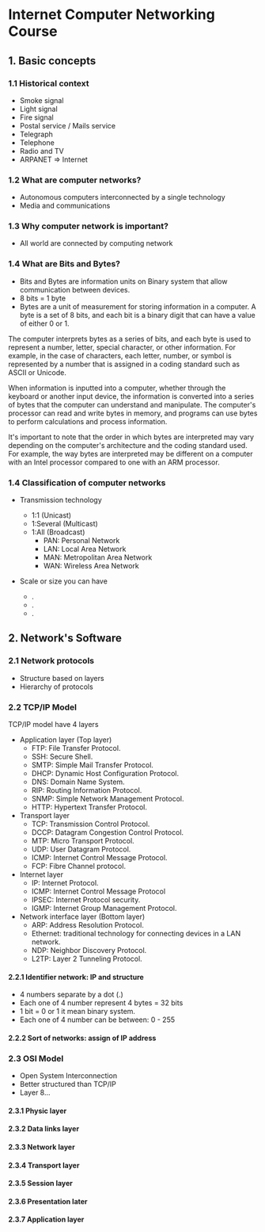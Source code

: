 # Internet Computer Networking Course

## 1. Basic concepts

### 1.1 Historical context

- Smoke signal
- Light signal
- Fire signal
- Postal service / Mails service
- Telegraph
- Telephone
- Radio and TV
- ARPANET => Internet

### 1.2 What are computer networks?

- Autonomous computers interconnected by a single technology
- Media and communications

### 1.3 Why computer network is important?

- All world are connected by computing network

### 1.4 What are Bits and Bytes?

- Bits and Bytes are information units on Binary system that allow communication between devices.
- 8 bits = 1 byte
- Bytes are a unit of measurement for storing information in a computer. A byte is a set of 8 bits, and each bit is a binary digit that can have a value of either 0 or 1.

The computer interprets bytes as a series of bits, and each byte is used to represent a number, letter, special character, or other information. For example, in the case of characters, each letter, number, or symbol is represented by a number that is assigned in a coding standard such as ASCII or Unicode.

When information is inputted into a computer, whether through the keyboard or another input device, the information is converted into a series of bytes that the computer can understand and manipulate. The computer's processor can read and write bytes in memory, and programs can use bytes to perform calculations and process information.

It's important to note that the order in which bytes are interpreted may vary depending on the computer's architecture and the coding standard used. For example, the way bytes are interpreted may be different on a computer with an Intel processor compared to one with an ARM processor.

### 1.4 Classification of computer networks

- Transmission technology

  - 1:1 (Unicast)
  - 1:Several (Multicast)
  - 1:All (Broadcast)
    - PAN: Personal Network
    - LAN: Local Area Network
    - MAN: Metropolitan Area Network
    - WAN: Wireless Area Network

- Scale or size you can have
  - .
  - .
  - .

## 2. Network's Software

### 2.1 Network protocols

- Structure based on layers
- Hierarchy of protocols

### 2.2 TCP/IP Model

TCP/IP model have 4 layers

- Application layer (Top layer)
  - FTP: File Transfer Protocol.
  - SSH: Secure Shell.
  - SMTP: Simple Mail Transfer Protocol.
  - DHCP: Dynamic Host Configuration Protocol.
  - DNS: Domain Name System.
  - RIP: Routing Information Protocol.
  - SNMP: Simple Network Management Protocol.
  - HTTP: Hypertext Transfer Protocol.
- Transport layer
  - TCP: Transmission Control Protocol.
  - DCCP: Datagram Congestion Control Protocol.
  - MTP: Micro Transport Protocol.
  - UDP: User Datagram Protocol.
  - ICMP: Internet Control Message Protocol.
  - FCP: Fibre Channel protocol.
- Internet layer
  - IP: Internet Protocol.
  - ICMP: Internet Control Message Protocol
  - IPSEC: Internet Protocol security.
  - IGMP: Internet Group Management Protocol.
- Network interface layer (Bottom layer)
  - ARP: Address Resolution Protocol.
  - Ethernet: traditional technology for connecting devices in a LAN network.
  - NDP: Neighbor Discovery Protocol.
  - L2TP: Layer 2 Tunneling Protocol.

#### 2.2.1 Identifier network: IP and structure

- 4 numbers separate by a dot (.)
- Each one of 4 number represent 4 bytes = 32 bits
- 1 bit = 0 or 1 it mean binary system.
- Each one of 4 number can be between: 0 - 255

#### 2.2.2 Sort of networks: assign of IP address

### 2.3 OSI Model

- Open System Interconnection
- Better structured than TCP/IP
- Layer 8...

#### 2.3.1 Physic layer

#### 2.3.2 Data links layer

#### 2.3.3 Network layer

#### 2.3.4 Transport layer

#### 2.3.5 Session layer

#### 2.3.6 Presentation later

#### 2.3.7 Application layer
